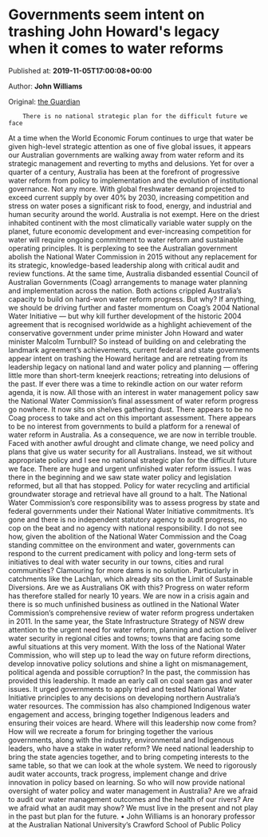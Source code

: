 
# Governments seem intent on trashing John Howard's legacy when it comes to water reforms

Published at: **2019-11-05T17:00:08+00:00**

Author: **John Williams**

Original: [the Guardian](https://www.theguardian.com/commentisfree/2019/nov/06/governments-seem-intent-on-trashing-john-howards-legacy-when-it-comes-to-water-reforms)


        There is no national strategic plan for the difficult future we face
      
At a time when the World Economic Forum continues to urge that water be given high-level strategic attention as one of five global issues, it appears our Australian governments are walking away from water reform and its strategic management and reverting to myths and delusions.
Yet for over a quarter of a century, Australia has been at the forefront of progressive water reform from policy to implementation and the evolution of institutional governance. Not any more.
With global freshwater demand projected to exceed current supply by over 40% by 2030, increasing competition and stress on water poses a significant risk to food, energy, and industrial and human security around the world. Australia is not exempt.
Here on the driest inhabited continent with the most climatically variable water supply on the planet, future economic development and ever-increasing competition for water will require ongoing commitment to water reform and sustainable operating principles.
It is perplexing to see the Australian government abolish the National Water Commission in 2015 without any replacement for its strategic, knowledge-based leadership along with critical audit and review functions. At the same time, Australia disbanded essential Council of Australian Governments (Coag) arrangements to manage water planning and implementation across the nation. Both actions crippled Australia’s capacity to build on hard-won water reform progress.
But why?
If anything, we should be driving further and faster momentum on Coag’s 2004 National Water Initiative — but why kill further development of the historic 2004 agreement that is recognised worldwide as a highlight achievement of the conservative government under prime minister John Howard and water minister Malcolm Turnbull?
So instead of building on and celebrating the landmark agreement’s achievements, current federal and state governments appear intent on trashing the Howard heritage and are retreating from its leadership legacy on national land and water policy and planning — offering little more than short-term kneejerk reactions; retreating into delusions of the past.
If ever there was a time to rekindle action on our water reform agenda, it is now.
All those with an interest in water management policy saw the National Water Commission’s final assessment of water reform progress go nowhere. It now sits on shelves gathering dust. There appears to be no Coag process to take and act on this important assessment. There appears to be no interest from governments to build a platform for a renewal of water reform in Australia.
As a consequence, we are now in terrible trouble.
Faced with another awful drought and climate change, we need policy and plans that give us water security for all Australians. Instead, we sit without appropriate policy and I see no national strategic plan for the difficult future we face.
There are huge and urgent unfinished water reform issues. I was there in the beginning and we saw state water policy and legislation reformed, but all that has stopped. Policy for water recycling and artificial groundwater storage and retrieval have all ground to a halt. The National Water Commission’s core responsibility was to assess progress by state and federal governments under their National Water Initiative commitments. It’s gone and there is no independent statutory agency to audit progress, no cop on the beat and no agency with national responsibility.
I do not see how, given the abolition of the National Water Commission and the Coag standing committee on the environment and water, governments can respond to the current predicament with policy and long-term sets of initiatives to deal with water security in our towns, cities and rural communities? Clamouring for more dams is no solution. Particularly in catchments like the Lachlan, which already sits on the Limit of Sustainable Diversions.
Are we as Australians OK with this?
Progress on water reform has therefore stalled for nearly 10 years. We are now in a crisis again and there is so much unfinished business as outlined in the National Water Commission’s comprehensive review of water reform progress undertaken in 2011. In the same year, the State Infrastructure Strategy of NSW drew attention to the urgent need for water reform, planning and action to deliver water security in regional cities and towns; towns that are facing some awful situations at this very moment.
With the loss of the National Water Commission, who will step up to lead the way on future reform directions, develop innovative policy solutions and shine a light on mismanagement, political agenda and possible corruption?
In the past, the commission has provided this leadership. It made an early call on coal seam gas and water issues. It urged governments to apply tried and tested National Water Initiative principles to any decisions on developing northern Australia’s water resources. The commission has also championed Indigenous water engagement and access, bringing together Indigenous leaders and ensuring their voices are heard.
Where will this leadership now come from? How will we recreate a forum for bringing together the various governments, along with the industry, environmental and Indigenous leaders, who have a stake in water reform?
We need national leadership to bring the state agencies together, and to bring competing interests to the same table, so that we can look at the whole system. We need to rigorously audit water accounts, track progress, implement change and drive innovation in policy based on learning.
So who will now provide national oversight of water policy and water management in Australia? Are we afraid to audit our water management outcomes and the health of our rivers? Are we afraid what an audit may show?
We must live in the present and not play in the past but plan for the future.
• John Williams is an honorary professor at the Australian National University’s Crawford School of Public Policy
